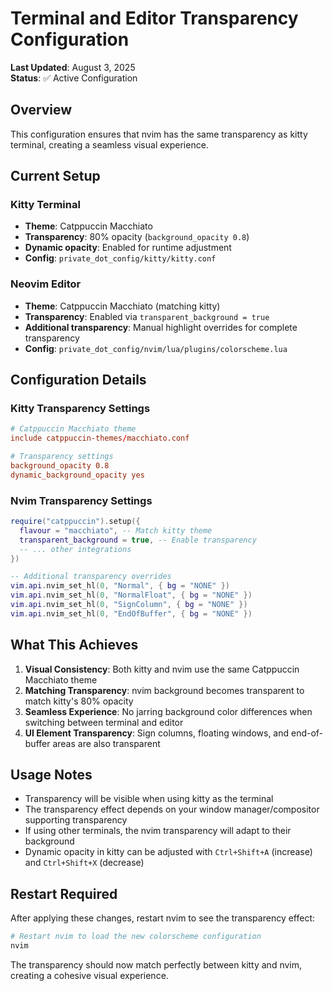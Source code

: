 # Terminal and Editor Transparency Configuration

**Last Updated**: August 3, 2025  
**Status**: ✅ Active Configuration

## Overview

This configuration ensures that nvim has the same transparency as kitty terminal, creating a seamless visual experience.

## Current Setup

### Kitty Terminal
- **Theme**: Catppuccin Macchiato
- **Transparency**: 80% opacity (`background_opacity 0.8`)
- **Dynamic opacity**: Enabled for runtime adjustment
- **Config**: `private_dot_config/kitty/kitty.conf`

### Neovim Editor  
- **Theme**: Catppuccin Macchiato (matching kitty)
- **Transparency**: Enabled via `transparent_background = true`
- **Additional transparency**: Manual highlight overrides for complete transparency
- **Config**: `private_dot_config/nvim/lua/plugins/colorscheme.lua`

## Configuration Details

### Kitty Transparency Settings
```conf
# Catppuccin Macchiato theme
include catppuccin-themes/macchiato.conf

# Transparency settings
background_opacity 0.8
dynamic_background_opacity yes
```

### Nvim Transparency Settings
```lua
require("catppuccin").setup({
  flavour = "macchiato", -- Match kitty theme
  transparent_background = true, -- Enable transparency
  -- ... other integrations
})

-- Additional transparency overrides
vim.api.nvim_set_hl(0, "Normal", { bg = "NONE" })
vim.api.nvim_set_hl(0, "NormalFloat", { bg = "NONE" })
vim.api.nvim_set_hl(0, "SignColumn", { bg = "NONE" })
vim.api.nvim_set_hl(0, "EndOfBuffer", { bg = "NONE" })
```

## What This Achieves

1. **Visual Consistency**: Both kitty and nvim use the same Catppuccin Macchiato theme
2. **Matching Transparency**: nvim background becomes transparent to match kitty's 80% opacity
3. **Seamless Experience**: No jarring background color differences when switching between terminal and editor
4. **UI Element Transparency**: Sign columns, floating windows, and end-of-buffer areas are also transparent

## Usage Notes

- Transparency will be visible when using kitty as the terminal
- The transparency effect depends on your window manager/compositor supporting transparency
- If using other terminals, the nvim transparency will adapt to their background
- Dynamic opacity in kitty can be adjusted with `Ctrl+Shift+A` (increase) and `Ctrl+Shift+X` (decrease)

## Restart Required

After applying these changes, restart nvim to see the transparency effect:
```bash
# Restart nvim to load the new colorscheme configuration
nvim
```

The transparency should now match perfectly between kitty and nvim, creating a cohesive visual experience.